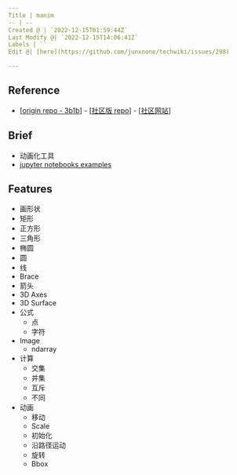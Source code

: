 ```yaml
---
Title | manim
-- | --
Created @ | `2022-12-15T01:59:44Z`
Last Modify @| `2022-12-15T14:06:41Z`
Labels | ``
Edit @| [here](https://github.com/junxnone/techwiki/issues/298)

---
```

## Reference

- [[origin repo - 3b1b](https://github.com/3b1b/manim)] - [[社区版 repo](https://github.com/ManimCommunity/manim/)] - [[社区网站](https://www.manim.community/)]

## Brief 
- 动画化工具
- [jupyter notebooks examples](https://github.com/junxnone/examples#manim)

## Features

- 画形状
 - 矩形
 - 正方形
 - 三角形
 - 椭圆
 - 圆
 - 线
 - Brace
 - 箭头
 - 3D  Axes
 - 3D Surface
- 公式
  - 点
  - 字符
- Image
  - ndarray
- 计算
  - 交集
  - 并集
  - 互斥
  - 不同
- 动画
  - 移动
  - Scale
  - 初始化
  - 沿路径运动
  - 旋转
  - Bbox
